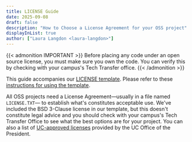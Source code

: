```yaml
---
title: LICENSE Guide
date: 2025-09-08
draft: false
description: "How to Choose a License Agreement for your OSS project"
displayInList: true
author: ["Laura Langdon <laura-langdon>"]
---
```


{{< admonition IMPORTANT >}}
Before placing any code under an open source license, you must make sure you own the code. You can verify this by checking with your campus's Tech Transfer office.
{{< /admonition >}}

This guide accompanies our [LICENSE template](https://github.com/UC-OSPO-Network/templates/blob/d8ba9301beb523c10a7195ddf0fb70a068312022/LICENSE-template.txt). Please refer to these [instructions for using the template](https://github.com/UC-OSPO-Network/templates#how-to-use-the-templates).

All OSS projects need a License Agreement—usually in a file named `LICENSE.TXT`— to establish what's constitutes acceptable use. We've included the BSD 3-Clause license in our template, but this doesn't constitute legal advice and you should check with your campus's Tech Transfer Office to see what the best options are for your project. You can also a list of [UC-approved licenses](https://security.ucop.edu/resources/open-source-software-licensing.html) provided by the UC Office of the President.

